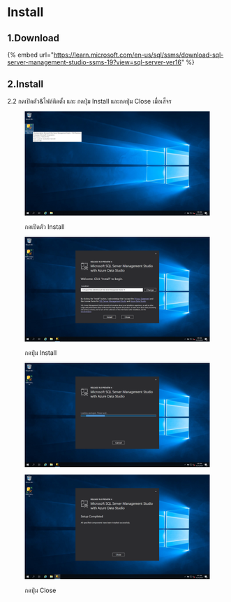 # Install

## 1.Download

{% embed url="https://learn.microsoft.com/en-us/sql/ssms/download-sql-server-management-studio-ssms-19?view=sql-server-ver16" %}

## 2.Install

2.2 กดเปิดตัว&ไฟล์ติดตั้ง และ กดปุ่ม Install และกดปุ่ม Close เมื่อเส็จร

<div>

<figure><img src="../../../../.gitbook/assets/Screenshot (1).png" alt=""><figcaption><p>กดเปิดตัว Install</p></figcaption></figure>

 

<figure><img src="../../../../.gitbook/assets/Screenshot (2).png" alt=""><figcaption><p>กดปุ่ม Install</p></figcaption></figure>

 

<figure><img src="../../../../.gitbook/assets/Screenshot (3).png" alt=""><figcaption></figcaption></figure>

 

<figure><img src="../../../../.gitbook/assets/Screenshot (4).png" alt=""><figcaption><p>กดปุ่ม Close</p></figcaption></figure>

</div>
